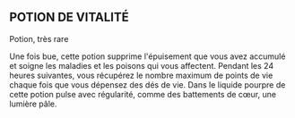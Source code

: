 ## POTION DE VITALITÉ

Potion, très rare

Une fois bue, cette potion supprime l'épuisement que vous
avez accumulé et soigne les maladies et les poisons qui vous
affectent. Pendant les 24 heures suivantes, vous récupérez
le nombre maximum de points de vie chaque fois que vous
dépensez des dés de vie. Dans le liquide pourpre de cette
potion pulse avec régularité, comme des battements de
cœur, une lumière pâle.
